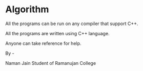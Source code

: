 # Algorithm

All the programs can be run on any compiler that support C++.

All the programs are written using C++ language.

Anyone can take reference for help.

By - 

Naman Jain
Student of Ramanujan College
